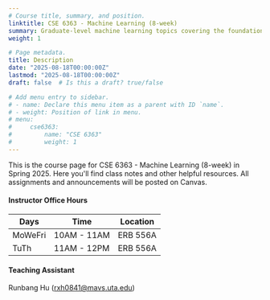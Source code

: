 ```yaml
---
# Course title, summary, and position.
linktitle: CSE 6363 - Machine Learning (8-week)
summary: Graduate-level machine learning topics covering the foundations up to modern publications.
weight: 1

# Page metadata.
title: Description
date: "2025-08-18T00:00:00Z"
lastmod: "2025-08-18T00:00:00Z"
draft: false  # Is this a draft? true/false

# Add menu entry to sidebar.
# - name: Declare this menu item as a parent with ID `name`.
# - weight: Position of link in menu.
# menu:
#     cse6363:
#         name: "CSE 6363"
#         weight: 1
---
```


This is the course page for CSE 6363 - Machine Learning (8-week) in Spring 2025. Here you'll find class notes and other helpful resources. All assignments and announcements will be posted on Canvas.

#### Instructor Office Hours

| Days    | Time        | Location |
| ------- | ----------- | -------- |
| MoWeFri | 10AM - 11AM | ERB 556A |
| TuTh    | 11AM - 12PM | ERB 556A |

#### Teaching Assistant

Runbang Hu (rxh0841@mavs.uta.edu)